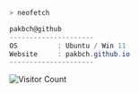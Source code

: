 ```zsh
> neofetch
```



```csharp
pakbch@github
---------------------
OS          : Ubuntu / Win 11
Website     : pakbch.github.io
---------------------
```
![Visitor Count](https://profile-counter.glitch.me/pakbch/count.svg)
